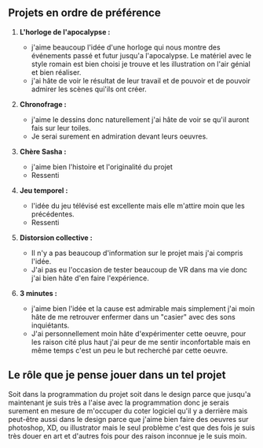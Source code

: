 
## Projets en ordre de préférence


1. **L'horloge de l'apocalypse :**
   - j'aime beaucoup l'idée d'une horloge qui nous montre des événements passé et futur jusqu'a l'apocalypse. Le matériel avec le style romain est bien choisi je trouve et les illustration on l'air génial et bien réaliser.
   - j'ai hâte de voir le résultat de leur travail et de pouvoir et de pouvoir admirer les scènes qui'ils ont créer.

2. **Chronofrage :**
   - j'aime le dessins donc naturellement j'ai hâte de voir se qu'il auront fais sur leur toiles.
   - Je serai surement en admiration devant leurs oeuvres.

3. **Chère Sasha :**
   - j'aime bien l'histoire et l'originalité du projet
   - Ressenti

4. **Jeu temporel :**
   - l'idée du jeu télévisé est excellente mais elle m'attire moin que les précédentes.
   - Ressenti

5. **Distorsion collective :**
   - Il n'y a pas beaucoup d'information sur le projet mais j'ai compris l'idée.
   - J'ai pas eu l'occasion de tester beaucoup de VR dans ma vie donc j'ai bien hâte d'en faire l'expérience.

6. **3 minutes :**
   - j'aime bien l'idée et la cause est admirable mais simplement j'ai moin hâte de me retrouver enfermer dans un "casier" avec des sons inquiétants.
   - J'ai personnellement moin hâte d'expérimenter cette oeuvre, pour les raison cité plus haut j'ai peur de me sentir inconfortable mais en même temps c'est un peu le but recherché par cette oeuvre.

## Le rôle que je pense jouer dans un tel projet
Soit dans la programmation du projet soit dans le design parce que jusqu'a maintenant je suis très a l'aise avec la programmation donc je serais surement en mesure de m'occuper du coter logiciel qu'il y a derrière mais peut-être aussi dans le design parce que j'aime bien faire des oeuvres sur photoshop, XD, ou illustrator mais le seul problème c'est que des fois je suis très douer en art et d'autres fois pour des raison inconnue je le suis moin.


<!--
les projets ordonnés selon votre préférence actuelle (1 = votre projet préféré), avec justification
ce que vous croyez que vous ressentirez en expériementant chacune des installations, avec justification
le rôle que vous croyez que vous jouerez dans un tel projet, lorsque vous serez en 3e année, avec justification
--!>
